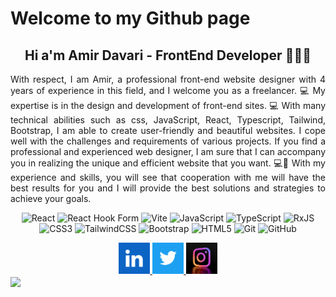 # Welcome to my Github page
<h2 align="center">Hi a'm Amir Davari - FrontEnd Developer 👨🏼‍💻</h2>
<p align="justify">
 With respect, I am Amir, a professional front-end website designer with 4 years of experience in this field, and I welcome you as a freelancer.
💻 My expertise is in the design and development of front-end sites. 
💻 With many technical abilities such as css, JavaScript, React, Typescript, Tailwind, Bootstrap, I am able to create user-friendly and beautiful websites. I cope well with the challenges and requirements of various projects. If you find a professional and experienced web designer, I am sure that I can accompany you in realizing the unique and efficient website that you want. 
💻🤝 With my experience and skills, you will see that cooperation with me will have the best results for you and I will provide the best solutions and strategies to achieve your goals. 
</p>
<div align="center">
 
![React](https://img.shields.io/badge/react-%2320232a.svg?style=for-the-badge&logo=react&logoColor=%2361DAFB) ![React Hook Form](https://img.shields.io/badge/React%20Hook%20Form-%23EC5990.svg?style=for-the-badge&logo=reacthookform&logoColor=white) ![Vite](https://img.shields.io/badge/vite-%23646CFF.svg?style=for-the-badge&logo=vite&logoColor=white) ![JavaScript](https://img.shields.io/badge/javascript-%23323330.svg?style=for-the-badge&logo=javascript&logoColor=%23F7DF1E) ![TypeScript](https://img.shields.io/badge/typescript-%23007ACC.svg?style=for-the-badge&logo=typescript&logoColor=white) ![RxJS](https://img.shields.io/badge/rxjs-%23B7178C.svg?style=for-the-badge&logo=reactivex&logoColor=white) ![CSS3](https://img.shields.io/badge/css3-%231572B6.svg?style=for-the-badge&logo=css3&logoColor=white) ![TailwindCSS](https://img.shields.io/badge/tailwindcss-%2338B2AC.svg?style=for-the-badge&logo=tailwind-css&logoColor=white)  ![Bootstrap](https://img.shields.io/badge/bootstrap-%238511FA.svg?style=for-the-badge&logo=bootstrap&logoColor=white) ![HTML5](https://img.shields.io/badge/html5-%23E34F26.svg?style=for-the-badge&logo=html5&logoColor=white) ![Git](https://img.shields.io/badge/git-%23F05033.svg?style=for-the-badge&logo=git&logoColor=white) ![GitHub](https://img.shields.io/badge/github-%23121011.svg?style=for-the-badge&logo=github&logoColor=white)
 
</div>
<div align="center">
 <a target="_self" href="https://linkedin.com/in/amirdavari-dev"> <img width="50" height="50" src="https://github.com/amirdavari-dev/amirdavari-dev/blob/main/images/linkedin.png?raw=true" /> </a>
 <a target="_self" href="https://linkedin.com/in/amirdavari-dev"> <img width="50" height="50" src="https://github.com/amirdavari-dev/amirdavari-dev/blob/main/images/twitter.png?raw=true" /> </a>
 <a target="_self" href="https://linkedin.com/in/amirdavari-dev"> <img width="50" height="50" src="https://github.com/amirdavari-dev/amirdavari-dev/blob/main/images/inss.jpg?raw=true" /> </a>
 <a href="tel:+989034533725" <img width="50" height="50" src="https://github.com/amirdavari-dev/amirdavari-dev/blob/main/images/call.png?raw=true" /> </a>
</div>
<img align="center"  src="https://github.com/amirdavari-dev/amirdavari-dev/assets/109758250/78921863-e45e-4faa-a37b-d838424315fa" />
